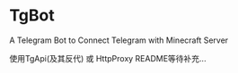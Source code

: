 # TgBot
A Telegram Bot to Connect Telegram with Minecraft Server
  
使用TgApi(及其反代) 或 HttpProxy
README等待补充...